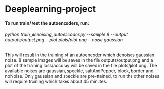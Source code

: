 # Deeplearning-project
#### To run train/ test the autoencoders, run:

###### python train_denoising_autoencoder.py --sample 8 --output outputs/output.png --plot plots/plot.png --noise gaussian

This will result in the training of an autoencoder which denoises gaussian noise. 8 sample images will be saves in the file outputs/output.png and a plot of the training loss/accuray will be saved in the file plots/plot.png. The available noises are gaussian, speckle, saltAndPepper, block, border and noNoise. Only gaussian and speckle are pre-trained, to run the other noises will require training which takes about 45 minutes.